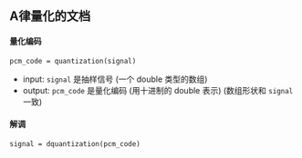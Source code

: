 ## A律量化的文档

#### 量化编码

`pcm_code = quantization(signal)`

- input: `signal` 是抽样信号 (一个 double 类型的数组)
- output: `pcm_code` 是量化编码 (用十进制的 double 表示) (数组形状和 `signal` 一致)

#### 解调

`signal = dquantization(pcm_code)`

